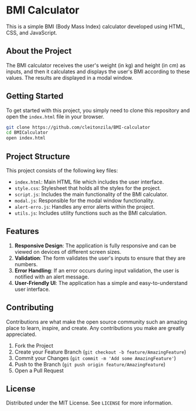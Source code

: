 # BMI Calculator

This is a simple BMI (Body Mass Index) calculator developed using HTML, CSS, and JavaScript.

## About the Project

The BMI calculator receives the user's weight (in kg) and height (in cm) as inputs, and then it calculates and displays the user's BMI according to these values. The results are displayed in a modal window.

## Getting Started

To get started with this project, you simply need to clone this repository and open the `index.html` file in your browser.

```bash
git clone https://github.com/cleitonzila/BMI-calculator
cd BMICalculator
open index.html
```

## Project Structure

This project consists of the following key files:

- `index.html`: Main HTML file which includes the user interface.
- `style.css`: Stylesheet that holds all the styles for the project.
- `script.js`: Includes the main functionality of the BMI calculator.
- `modal.js`: Responsible for the modal window functionality.
- `alert-erro.js`: Handles any error alerts within the project.
- `utils.js`: Includes utility functions such as the BMI calculation.

## Features

1. **Responsive Design**: The application is fully responsive and can be viewed on devices of different screen sizes.
2. **Validation**: The form validates the user's inputs to ensure that they are numbers.
3. **Error Handling**: If an error occurs during input validation, the user is notified with an alert message.
4. **User-Friendly UI**: The application has a simple and easy-to-understand user interface.

## Contributing

Contributions are what make the open source community such an amazing place to learn, inspire, and create. Any contributions you make are greatly appreciated.

1. Fork the Project
2. Create your Feature Branch (`git checkout -b feature/AmazingFeature`)
3. Commit your Changes (`git commit -m 'Add some AmazingFeature'`)
4. Push to the Branch (`git push origin feature/AmazingFeature`)
5. Open a Pull Request

## License

Distributed under the MIT License. See `LICENSE` for more information.
